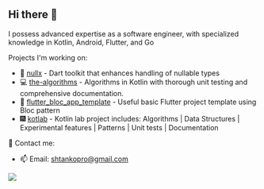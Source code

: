 ## Hi there 👋

I possess advanced expertise as a software engineer, with specialized knowledge in Kotlin, Android, Flutter, and Go

Projects I'm working on:
  - 🔗 [nullx](https://github.com/ashtanko/nullx) - Dart toolkit that enhances handling of nullable types
  - 💻 [the-algorithms](https://github.com/ashtanko/the-algorithms) - Algorithms in Kotlin with thorough unit testing and comprehensive documentation.
  - 🗿 [flutter_bloc_app_template](https://github.com/ashtanko/flutter_bloc_app_template) - Useful basic Flutter project template using Bloc pattern
  - 🎆 [kotlab](https://github.com/ashtanko/kotlab) - Kotlin lab project includes: Algorithms | Data Structures | Experimental features | Patterns | Unit tests | Documentation

📧 Contact me:
- 📫 Email: shtankopro@gmail.com

[![](https://visitcount.itsvg.in/api?id=ashtanko&label=Profile%20Views&color=0&icon=6&pretty=false)](https://visitcount.itsvg.in)
<!--
**ashtanko/ashtanko** is a ✨ _special_ ✨ repository because its `README.md` (this file) appears on your GitHub profile.

Here are some ideas to get you started:

- 🔭 I’m currently working on ...
- 🌱 I’m currently learning ...
- 👯 I’m looking to collaborate on ...
- 🤔 I’m looking for help with ...
- 💬 Ask me about ...
- 📫 How to reach me: ...
- 😄 Pronouns: ...
- ⚡ Fun fact: ...
-->
